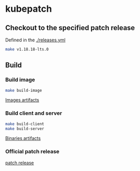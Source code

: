 # kubepatch

## Checkout to the specified patch release

Defined in the [./releases.yml](https://github.com/klts-io/kubepatch/blob/master/releases.yml)

``` bash
make v1.18.18-lts.0
```

## Build

### Build image

``` bash
make build-image
```

[Images artifacts](https://github.com/orgs/klts-io/packages?repo_name=kubepatch)

### Build client and server

``` bash
make build-client
make build-server
```

[Binaries artifacts](https://github.com/klts-io/kubepatch/releases)

### Official patch release

[patch release](https://kubernetes.io/releases/patch-releases/)
